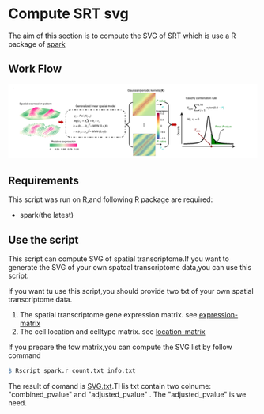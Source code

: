 # Compute SRT svg

The aim of this section is to compute the SVG of SRT which is use a R package of [spark](https://www.nature.com/articles/s41592-019-0701-7)  



## Work Flow
![](https://github.com/yangfeizZZ/spark/blob/master/image/pipeline.png)

## Requirements
This script was run on R,and following R package are required:
- spark(the latest)

## Use the script 
This script can compute SVG of spatial transcriptome.If you want to generate the SVG of your own spatoal transcriptome data,you can use this script.

If you want tu use this script,you should provide two txt of your own spatial transcriptome data.

1. The spatial transcriptome gene expression matrix. see [expression-matrix](https://github.com/yangfeizZZ/spark/blob/master/example/count.txt)
2. The cell location and celltype matrix. see  [location-matrix](https://github.com/yangfeizZZ/spark/blob/master/example/info.txt)

If you prepare the tow matrix,you can compute the SVG list by follow command

```R
$ Rscript spark.r count.txt info.txt
```

The result of comand is [SVG.txt](https://github.com/yangfeizZZ/spark/blob/master/example/SVG.txt).THis txt contain two colnume: "combined_pvalue" and "adjusted_pvalue" . The "adjusted_pvalue" is we need.

